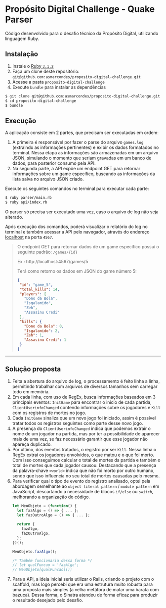 # Propósito Digital Challenge - Quake Parser
Código desenvolvido para o desafio técnico da Propósito Digital, utilizando linguagem Ruby.

## Instalação

1. Instale o [Ruby `3.1.2`](https://www.ruby-lang.org/en/documentation/installation/)
2. Faça um clone deste repositório: `git@github.com:asmarcondes/proposito-digital-challenge.git`
3. Acesse a pasta `proposito-digital-challenge`
4. Execute `bundle` para instalar as dependências

```bash
$ git clone git@github.com:asmarcondes/proposito-digital-challenge.git
$ cd proposito-digital-challenge
$ bundle
```

## Execução

A aplicação consiste em 2 partes, que precisam ser executadas em ordem: 
1. A primeira é responsável por fazer o parse do arquivo `games.log` (extraindo as informações pertinentes) e exibir os dados formatados no terminal. Nessa etapa as informações são armazenadas em um arquivo JSON, simulando o momento que seriam gravadas em um banco de dados, para posterior consumo pela API.
2. Na segunda parte, a API expõe um endpoint GET para retornar informações sobre um game específico, buscando as informações da lista salva no arquivo JSON criado.

Execute os seguintes comandos no terminal para executar cada parte:

```bash
$ ruby parser/main.rb
$ ruby api/index.rb
```
O parser só precisa ser executado uma vez, caso o arquivo de log não seja alterado.

Após execução dos comandos, poderá visualizar o relatório do log no terminal e também acessar a API pelo navegador, através do endereço [localhost](http://localhost:4567) na porta `4567`.

> O endpoint GET para retornar dados de um game específico possui o seguinte padrão: `/games/{id}`
> 
> Ex.: http://localhost:4567/games/5
>
> Terá como retorno os dados em JSON do game número 5:
> ```JSON
> {
>  "id": "game_5",
>  "total_kills": 14,
>  "players": [
>    "Dono da Bola",
>    "Isgalamido",
>    "Zeh",
>    "Assasinu Credi"
>  ],
>  "kills": {
>    "Dono da Bola": 0,
>    "Isgalamido": 2,
>    "Zeh": 1,
>    "Assasinu Credi": 1
>  }
> }
> ```
> 

---

## Solução proposta

1. Feita a abertura do arquivo de log, o processamento é feito linha a linha, permitindo trabalhar com arquivos de diversos tamanhos sem carregar todo em memória.
2. Em cada linha, com uso de RegEx, busca informações baseados em 3 principais eventos: `InitGame` para encontrar o início de cada partida, `ClientUserinfoChanged` contendo informações sobre os jogadores e `Kill` com os registros de mortes no jogo.
3. Cada `InitGame` sinaliza que um novo jogo foi iniciado, assim é possível tratar todos os registros seguintes como parte desse novo jogo.
4. A presença do `ClientUserinfoChanged` indica que podemos extrair o nome de um jogador na partida, mas por ter a possibilidade de aparecer mais de uma vez, se faz necessário garantir que esse jogador não apareça duplicado.
5. Por último, dos eventos tratados, o registro por ser `Kill`. Nessa linha o RegEx extrai os jogadores envolvidos, o que matou e o que foi morto. Com isso conseguimos calcular o total de mortes da partida e também o total de mortes que cada jogador causou. Destacando que a presença da palavra-chave `<world>` indica que não foi morto por outro humano, sendo que isso influencia no seu total de mortes causadas pelo mesmo.
6. Para verificar qual o tipo de evento do registro analisado, optei pela abordagem semelhante ao `object literal pattern` / `module pattern` em JavaScript, descartando a necessidade de blocos `if/else` ou `switch`, melhorando a organização do código.
    ```javascript
    let MeuObjeto = (function() {
      let fazAlgo = () => { ... };
      let fazOutroAlgo = () => { ... };
        
      return {
        fazAlgo,
        fazOutroAlgo,
      };
    })();

    MeuObjeto.fazAlgo();

    /* Também funcionaria dessa forma */
    // let qualFuncao = 'fazAlgo';
    // MeuObjeto[qualFuncao]();
    ```
7. Para a API, a ideia inicial seria utilizar o Rails, criando o projeto com o scaffold, mas logo percebi que era uma estrutura muito robusta para uma proposta mais simples (a velha metáfora de matar uma barata com bazuca). Dessa forma, o Sinatra atendeu de forma eficaz para produzir o resultado desejado pelo desafio.